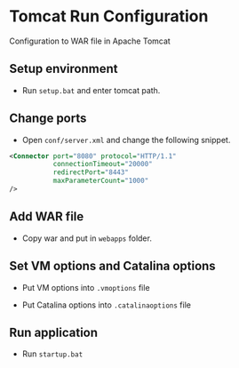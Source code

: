 # Tomcat Run Configuration

Configuration to WAR file in Apache Tomcat

## Setup environment

- Run `setup.bat` and enter tomcat path.

## Change ports

- Open `conf/server.xml` and change the following snippet.

```xml
<Connector port="8080" protocol="HTTP/1.1"
           connectionTimeout="20000"
           redirectPort="8443"
           maxParameterCount="1000"
/>
```

## Add WAR file

- Copy war and put in `webapps` folder.

## Set VM options and Catalina options

- Put VM options into `.vmoptions` file

- Put Catalina options into `.catalinaoptions` file

## Run application

- Run `startup.bat`
